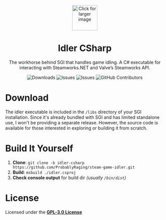 <div align="center">
  <img src="https://github.com/ProbablyRaging/steam-game-idler/blob/main/assets/logo.png" width='80' alt='Click for larger image' />
  <h1 align="center">Idler CSharp</h1>
  <p align="center">The workhorse behind SGI that handles game idling. A C# executable for interacting with Steamworks.NET and Valve’s Steamworks API.</p>
<p align="center">
  <img src="https://img.shields.io/github/downloads/probablyraging/steam-game-idler/total?style=for-the-badge&logo=github&color=137eb5" alt="Downloads" />
  <img src="https://img.shields.io/github/issues/probablyraging/steam-game-idler?style=for-the-badge&logo=github&color=137eb5" alt="Issues" />
  <img src="https://img.shields.io/github/issues-pr/probablyraging/steam-game-idler?style=for-the-badge&logo=github&color=137eb5" alt="Issues" />
  <img src="https://img.shields.io/github/contributors/probablyraging/steam-game-idler?style=for-the-badge&logo=github&color=137eb5" alt="GitHub Contributors" />
</p>
</div>

# Download
The idler executable is included in the `/libs` directory of your SGI installation. Since it's already bundled with SGI and has limited standalone use, I won't be providing a separate release. However, the source code is available for those interested in exploring or building it from scratch.

# Build It Yourself
1. **Clone**: `git clone -b idler-csharp https://github.com/ProbablyRaging/steam-game-idler.git`
2. **Build**: `msbuild ./idler.csproj`
3. **Check console output** for build dir *(usually `/bin/dist`)*

# License
Licensed under the **[GPL-3.0 License](./LICENSE)**